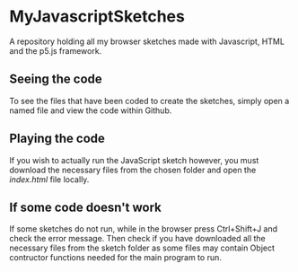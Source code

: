 # MyJavascriptSketches
A repository holding all my browser sketches made with Javascript, HTML and the p5.js framework. 

## Seeing the code
To see the files that have been coded to create the sketches, simply open a named file and view the code within Github.

## Playing the code
If you wish to actually run the JavaScript sketch however, you must download the necessary files from the chosen folder and open the *index.html* file locally. 

## If some code doesn't work
If some sketches do not run, while in the browser press Ctrl+Shift+J and check the error message. Then check if you have downloaded all the necessary files from the sketch folder as some files may contain Object contructor functions needed for the main program to run.
